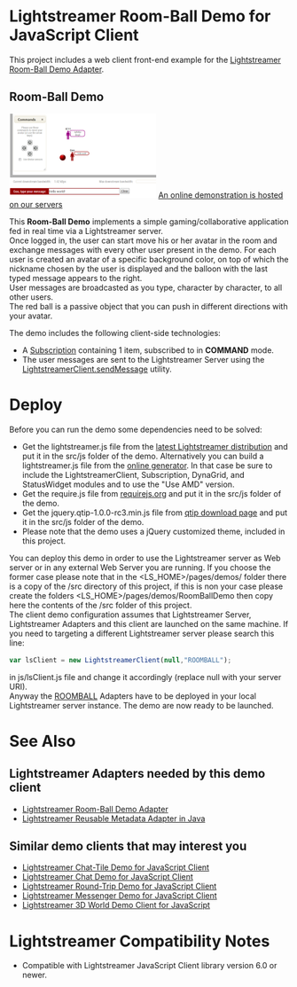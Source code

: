 # Lightstreamer Room-Ball Demo for JavaScript Client #

This project includes a web client front-end example for the [Lightstreamer Room-Ball Demo Adapter](https://github.com/Weswit/Lightstreamer-example-RoomBall-adapter-java).

## Room-Ball Demo ##

![screenshot](screen_demo.png) [An online demonstration is hosted on our servers](http://demos.lightstreamer.com/RoomBallDemo)

This <b>Room-Ball Demo</b> implements a simple gaming/collaborative application fed in real time via a Lightstreamer server.<br>
Once logged in, the user can start move his or her avatar in the room and exchange messages with every other user present in the demo. For each user is created an avatar of a specific background color, on top of which the nickname chosen by the user is displayed and the balloon with the last typed message appears to the right.<br>
User messages are broadcasted as you type, character by character, to all other users.<br>
The red ball is a passive object that you can push in different directions with your avatar.<br>

The demo includes the following client-side technologies:
* A [Subscription](http://www.lightstreamer.com/docs/client_javascript_uni_api/Subscription.html) containing 1 item, subscribed to in <b>COMMAND</b> mode.
* The user messages are sent to the Lightstreamer Server using the [LightstreamerClient.sendMessage](http://www.lightstreamer.com/docs/client_javascript_uni_api/LightstreamerClient.html#sendMessage) utility.

# Deploy #

Before you can run the demo some dependencies need to be solved:

-  Get the lightstreamer.js file from the [latest Lightstreamer distribution](http://www.lightstreamer.com/download) 
   and put it in the src/js folder of the demo. Alternatively you can build a lightstreamer.js file from the 
   [online generator](http://www.lightstreamer.com/distros/Lightstreamer_Allegro-Presto-Vivace_5_1_1_Colosseo_20130305/Lightstreamer/DOCS-SDKs/sdk_client_javascript/tools/generator.html).
   In that case be sure to include the LightstreamerClient, Subscription, DynaGrid, and StatusWidget modules and to use the "Use AMD" version.
-  Get the require.js file from [requirejs.org](http://requirejs.org/docs/download.html) and put it in the src/js folder of the demo.
-  Get the jquery.qtip-1.0.0-rc3.min.js file from [qtip download page](http://craigsworks.com/projects/qtip/download/) and put it in the src/js folder of the demo.
-  Please note that the demo uses a jQuery customized theme, included in this project.

You can deploy this demo in order to use the Lightstreamer server as Web server or in any external Web Server you are running. 
If you choose the former case please note that in the <LS_HOME>/pages/demos/ folder there is a copy of the /src directory of this project, if this is non your case please create the folders <LS_HOME>/pages/demos/RoomBallDemo then copy here the contents of the /src folder of this project.<br>
The client demo configuration assumes that Lightstreamer Server, Lightstreamer Adapters and this client are launched on the same machine. If you need to targeting a different Lightstreamer server please search this line:
```js
var lsClient = new LightstreamerClient(null,"ROOMBALL");
```
in js/lsClient.js file and change it accordingly (replace null with your server URI).<br>
Anyway the [ROOMBALL](https://github.com/Weswit/Lightstreamer-example-RoomBall-adapter-java) Adapters have to be deployed in your local Lightstreamer server instance.
The demo are now ready to be launched.

# See Also #

## Lightstreamer Adapters needed by this demo client ##

* [Lightstreamer Room-Ball Demo Adapter](https://github.com/Weswit/Lightstreamer-example-RoomBall-adapter-java)
* [Lightstreamer Reusable Metadata Adapter in Java](https://github.com/Weswit/Lightstreamer-example-ReusableMetadata-adapter-java)

## Similar demo clients that may interest you ##

* [Lightstreamer Chat-Tile Demo for JavaScript Client](https://github.com/Weswit/Lightstreamer-example-ChatTile-client-javascript)
* [Lightstreamer Chat Demo for JavaScript Client](https://github.com/Weswit/Lightstreamer-example-Chat-client-javascript)
* [Lightstreamer Round-Trip Demo for JavaScript Client](https://github.com/Weswit/Lightstreamer-example-RoundTrip-client-javascript)
* [Lightstreamer Messenger Demo for JavaScript Client](https://github.com/Weswit/Lightstreamer-example-Messenger-client-javascript)
* [Lightstreamer 3D World Demo Client for JavaScript](https://github.com/Weswit/Lightstreamer-example-3DWorld-client-javascript)

# Lightstreamer Compatibility Notes #

- Compatible with Lightstreamer JavaScript Client library version 6.0 or newer.